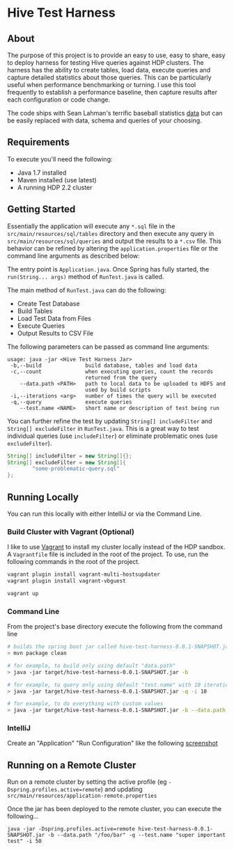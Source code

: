 # Hive Test Harness

## About

The purpose of this project is to provide an easy to use, easy to share, easy to deploy harness for testing Hive queries against HDP clusters.  The harness has the ability to create tables, load data, execute queries and capture detailed statistics about those queries.  This can be particularly useful when performance benchmarking or turning.  I use this tool frequently to establish a performance baseline, then capture results after each configuration or code change.

The code ships with Sean Lahman's terrific baseball statistics [data](http://www.seanlahman.com/baseball-archive/statistics/) but can be easily replaced with data, schema and queries of your choosing.

## Requirements

To execute you'll need the following:
* Java 1.7 installed
* Maven installed (use latest)
* A running HDP 2.2 cluster

## Getting Started

Essentially the application will execute any `*.sql` file in the `src/main/resources/sql/tables` directory and then execute any query in `src/main/resources/sql/queries` and output the results to a `*.csv` file.  This behavior can be refined by altering the `application.properties` file or the command line arguments as described below:

The entry point is `Application.java`.  Once Spring has fully started, the `run(String... args)` method of `RunTest.java` is called.

The main method of `RunTest.java` can do the following:

* Create Test Database
* Build Tables
* Load Test Data from Files
* Execute Queries
* Output Results to CSV File

The following parameters can be passed as command line arguments:

```
usage: java -jar <Hive Test Harness Jar>
 -b,--build              build database, tables and load data
 -c,--count              when executing queries, count the records
                         returned from the query
    --data.path <PATH>   path to local data to be uploaded to HDFS and
                         used by build scripts
 -i,--iterations <arg>   number of times the query will be executed
 -q,--query              execute queries
    --test.name <NAME>   short name or description of test being run
```

You can further refine the test by updating `String[] includeFilter` and `String[] excludeFilter` in `RunTest.java`.  This is a great way to test individual queries (use `includeFilter`) or eliminate problematic ones (use `excludeFilter`).

```java
String[] includeFilter = new String[]{};
String[] excludeFilter = new String[]{
        "some-problematic-query.sql"
};
```

## Running Locally

You can run this locally with either IntelliJ or via the Command Line.

### Build Cluster with Vagrant (Optional)

I like to use [Vagrant](https://www.vagrantup.com/) to install my cluster locally instead of the HDP sandbox.  A `Vagrantfile` file is included in the root of the project.  To use, run the following commands in the root of the project.

```bash
vagrant plugin install vagrant-multi-hostsupdater
vagrant plugin install vagrant-vbguest

vagrant up
```

### Command Line

From the project's base directory execute the following from the command line

```bash
# builds the spring boot jar called hive-test-harness-0.0.1-SNAPSHOT.jar
> mvn package clean

# for example, to build only using default "data.path"
> java -jar target/hive-test-harness-0.0.1-SNAPSHOT.jar -b

# for example, to query only using default "test.name" with 10 iterations
> java -jar target/hive-test-harness-0.0.1-SNAPSHOT.jar -q -i 10

# for example, to do everything with custom values
> java -jar target/hive-test-harness-0.0.1-SNAPSHOT.jar -b --data.path "/foo/bar" -q --test.name "super important test" -i 50

```

### IntelliJ

Create an "Application" "Run Configuration" like the following [screenshot](https://github.com/timveil/hive-test-harness/blob/master/docs/Run_Debug_Configurations.png)


## Running on a Remote Cluster

Run on a remote cluster by setting the active profile (eg `-Dspring.profiles.active=remote`) and updating `src/main/resources/application-remote.properties`

Once the jar has been deployed to the remote cluster, you can execute the following...

```
java -jar -Dspring.profiles.active=remote hive-test-harness-0.0.1-SNAPSHOT.jar -b --data.path "/foo/bar" -q --test.name "super important test" -i 50
```

